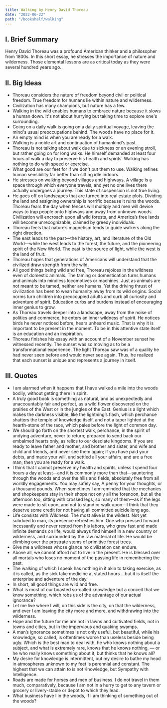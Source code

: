 ```yaml
---
title: Walking by Henry David Thoreau
date: "2022-06-22"
path: "/bookshelf/walking"
---
```

## I. Brief Summary
Henry David Thoreau was a profound American thinker and a philosopher from 1800s. In this short essay, he stresses the importance of nature and wilderness. Those elemental lessons are as critical today as they were several hundred years ago.

## II. Big Ideas
- Thoreau considers the nature of freedom beyond civil or political freedom. True freedom for humans lie within nature and wilderness.
- Civilization has many champions, but nature has a few.
- Walking in the wild enables humans to embrace nature because it slows a human down. It's not about hurrying but taking time to explore one's surrounding.
- Going on a daily walk is going on a daily spiritual voyage, leaving the mind's usual preoccupations behind. The woods have no place for it.
- An empty mind is when you are ready for a walk. 
- Walking is a noble art and continuation of humankind's past.
- Thoreau is not talking about walk due to sickness or an evening stroll, but rather going on for long walks. He himself demanded at least four hours of walk a day to preserve his health and spirits. Walking has nothing to do with speed or exercise.
- What good are our feet for if we don't put them to use. Walking refines human sensibility far better than sitting idle indoors.
- He stresses on walking beyond villages and highways. A village is a space through which everyone travels, and yet no one lives there actually undergoes a journey. This state of suspension is not true living.
- He goes off on landscapes that are turned into real estate plots. Dividing the land and assigning ownership is horrific because it ruins the woods. Thoreau fears the day when fences will multiply and men will devise ways to trap people onto highways and away from unknown woods. Civilization will encroach upon all wild forests, and America’s free lands will become unrecognizable, claimed by greedy individuals.
- Thoreau feels that nature’s magnetism tends to guide walkers along the right direction. 
-  The east leads to the past—the history, art, and literature of the Old World—while the west leads to the forest, the future, and the pioneering spirit of the New World. The east is the source of light, while the west is the land of fruit. 
- Thoreau hopes that generations of Americans will understand that the civilized draw strength from the wild. 
- All good things being wild and free, Thoreau rejoices in the wildness even of domestic animals. The taming or domestication turns humans and animals into mindless locomotives or machines. Just as animals are not meant to be tamed, neither are humans. Yet the driving thrust of civilization has been to wean humanity away from its wild origins.  Social norms turn children into preoccupied adults and curb all curiosity and adventure of spirit. Education curbs and burdens instead of encouraging inner genius to grow.
- As Thoreau travels deeper into a landscape, away from the noise of politics and commerce, he enters an inner wildness of spirit. He notices birds he never noticed before, hears unheard music. That is why it is important to be present in the moment. To be in this attentive state itself is an education and an inspiration.
- Thoreau finishes his essay with an account of a November sunset he witnessed recently. The sunset was so moving as to be a transformational experience. The light Thoreau saw was of a quality he had never seen before and would never see again. Thus, he realized that each sunset is unique and represents a journey in itself. 

## III. Quotes
- I am alarmed when it happens that I have walked a mile into the woods bodily, without getting there in spirit.
- A truly good book is something as natural, and as unexpectedly and unaccountably fair and perfect, as a wild flower discovered on the prairies of the West or in the jungles of the East. Genius is a light which makes the darkness visible, like the lightning’s flash, which perchance shatters the temple of knowledge itself, and not a taper lighted at the hearth-stone of the race, which pales before the light of common day.
- We should go forth on the shortest walk, perchance, in the spirit of undying adventure, never to return; prepared to send back our embalmed hearts only, as relics to our desolate kingdoms. If you are ready to leave father and mother, and brother and sister, and wife and child and friends, and never see them again; if you have paid your debts, and made your will, and settled all your affairs, and are a free man; then you are ready for a walk.
- I think that I cannot preserve my health and spirits, unless I spend four hours a day at least—and it is commonly more than that—sauntering through the woods and over the hills and fields, absolutely free from all worldly engagements. You may safely say, A penny for your thoughts, or a thousand pounds. When sometimes I am reminded that the mechanics and shopkeepers stay in their shops not only all the forenoon, but all the afternoon too, sitting with crossed legs, so many of them—as if the legs were made to sit upon, and not to stand or walk upon—I think that they deserve some credit for not having all committed suicide long ago.
- Life consists with Wildness. The most alive is the wildest. Not yet subdued to man, its presence refreshes him. One who pressed forward incessantly and never rested from his labors, who grew fast and made infinite demands on life, would always find himself in a new country or wilderness, and surrounded by the raw material of life. He would be climbing over the prostrate stems of primitive forest trees.
- Give me a wildness whose glance no civilization can endure.
- Above all, we cannot afford not to live in the present. He is blessed over all mortals who loses no moment of the passing life in remembering the past.
- The walking of which I speak has nothing in it akin to taking exercise, as it is called, as the sick take medicine at stated hours …but it is itself the enterprise and adventure of the day.
- In short, all good things are wild and free.
- What is most of our boasted so-called knowledge but a conceit that we know something, which robs us of the advantage of our actual ignorance?
- Let me live where I will, on this side is the city, on that the wilderness, and ever I am leaving the city more and more, and withdrawing into the wilderness.
- Hope and the future for me are not in lawns and cultivated fields, not in towns and cities, but in the impervious and quaking swamps.
- A man’s ignorance sometimes is not only useful, but beautiful, while his knowledge, so called, is oftentimes worse than useless beside being ugly. Which is the best man to deal with, he who knows nothing about a subject, and what is extremely rare, knows that he knows nothing, — or he who really knows something about it, but thinks that he knows all?
- My desire for knowledge is intermittent, but my desire to bathe my head in atmospheres unknown to my feet is perennial and constant. The highest that we can attain to is not Knowledge, but Sympathy with Intelligence.
- Roads are made for horses and men of business. I do not travel in them much, comparatively, because I am not in a hurry to get to any tavern or grocery or livery-stable or depot to which they lead.
- What business have I in the woods, if I am thinking of something out of the woods?